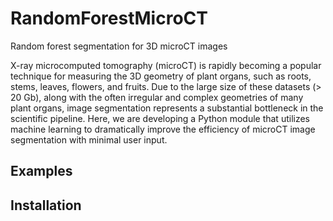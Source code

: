 # RandomForestMicroCT
Random forest segmentation for 3D microCT images

X-ray microcomputed tomography (microCT) is rapidly becoming a popular technique for measuring the 3D geometry of plant organs, such as roots, stems, leaves, flowers, and fruits. Due to the large size of these datasets (> 20 Gb), along with the often irregular and complex geometries of many plant organs, image segmentation represents a substantial bottleneck in the scientific pipeline. Here, we are developing a Python module that utilizes machine learning to dramatically improve the efficiency of microCT image segmentation with minimal user input. 

## Examples

## Installation
